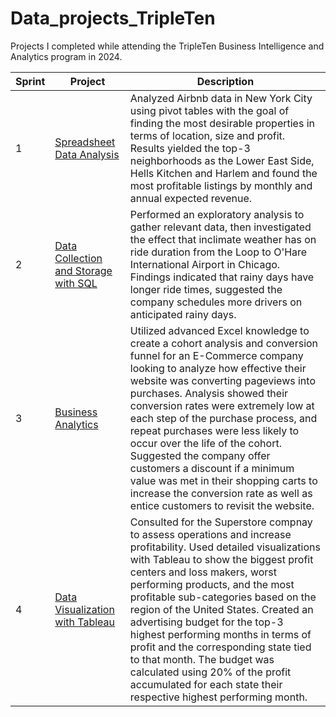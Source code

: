 # Data_projects_TripleTen

Projects I completed while attending the TripleTen Business Intelligence and Analytics program in 2024.


| Sprint | Project | Description   |
|-------------|-------------|-------------|
| 1 | [Spreadsheet Data Analysis](https://docs.google.com/spreadsheets/d/1u7r_yy3UnyNvCRCxr1iUkdgdEQtV_68CvUt914RgGg0/edit?gid=2072559734#gid=2072559734) | Analyzed Airbnb data in New York City using pivot tables with the goal of finding the most desirable properties in terms of location, size and profit. Results yielded the top-3 neighborhoods as the Lower East Side, Hells Kitchen and Harlem and found the most profitable listings by monthly and annual expected revenue. |
| 2 | [Data Collection and Storage with SQL](https://tripleten.com/trainer/bi-analyst/lesson/32ddb20e-3ada-4aea-88d7-3ba42f2bd09c/task/b71ea9f7-de8c-4574-a13a-4a053562abec/) | Performed an exploratory analysis to gather relevant data, then investigated the effect that inclimate weather has on ride duration from the Loop to O'Hare International Airport in Chicago. Findings indicated that rainy days have longer ride times, suggested the company schedules more drivers on anticipated rainy days. |
| 3 | [Business Analytics](https://docs.google.com/spreadsheets/d/1RcYERi2I4XzXuIAlcRxKrT2ZAll2nhKdTPpWgnoNuAg/edit?gid=38637670#gid=38637670) | Utilized advanced Excel knowledge to create a cohort analysis and conversion funnel for an E-Commerce company looking to analyze how effective their website was converting pageviews into purchases. Analysis showed their conversion rates were extremely low at each step of the purchase process, and repeat purchases were less likely to occur over the life of the cohort. Suggested the company offer customers a discount if a minimum value was met in their shopping carts to increase the conversion rate as well as entice customers to revisit the website. |
| 4 | [Data Visualization with Tableau](https://public.tableau.com/app/profile/jacob.wise3346/viz/JakeWise_Superstore_Project_Final/Avg_ProfitvReturnRatebyState) | Consulted for the Superstore compnay to assess operations and increase profitability. Used detailed visualizations with Tableau to show the biggest profit centers and loss makers, worst performing products, and the most profitable sub-categories based on the region of the United States. Created an advertising budget for the top-3 highest performing months in terms of profit and the corresponding state tied to that month. The budget was calculated using 20% of the profit accumulated for each state their respective highest performing month. |
